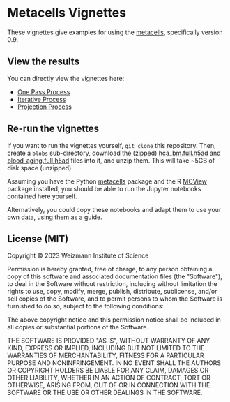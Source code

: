 # Metacells Vignettes

These vignettes give examples for using the [metacells](https://github.com/tanaylab/metacells), specifically version
0.9.

## View the results

You can directly view the vignettes here:

* [One Pass Process](https://tanaylab.github.io/metacells-vignettes/htmls/one-pass.html)
* [Iterative Process](https://tanaylab.github.io/metacells-vignettes/htmls/iterative.html)
* [Projection Process](https://tanaylab.github.io/metacells-vignettes/htmls/projection.html)

## Re-run the vignettes

If you want to run the vignettes yourself, `git clone` this repository. Then, create a `blobs` sub-directory, download
the (zipped) [hca\_bm.full.h5ad](https://TODOX/hca_bm.full.h5ad.zip) and
[blood\_aging.full.h5ad](https://TODOX/blood_aging.full.h5ad.zip) files into it, and unzip them. This will take ~5GB of
disk space (unzipped).

Assuming you have the Python [metacells](https://github.com/tanaylab/metacells) package and the R
[MCView](https://github.com/tanaylab/MCView) package installed, you should be able to run the Jupyter notebooks
contained here yourself.

Alternatively, you could copy these notebooks and adapt them to use your own data, using them as a guide.

License (MIT)
-------------

Copyright © 2023 Weizmann Institute of Science

Permission is hereby granted, free of charge, to any person obtaining a copy of this software and associated
documentation files (the "Software"), to deal in the Software without restriction, including without limitation the
rights to use, copy, modify, merge, publish, distribute, sublicense, and/or sell copies of the Software, and to permit
persons to whom the Software is furnished to do so, subject to the following conditions:

The above copyright notice and this permission notice shall be included in all copies or substantial portions of the
Software.

THE SOFTWARE IS PROVIDED "AS IS", WITHOUT WARRANTY OF ANY KIND, EXPRESS OR IMPLIED, INCLUDING BUT NOT LIMITED TO THE
WARRANTIES OF MERCHANTABILITY, FITNESS FOR A PARTICULAR PURPOSE AND NONINFRINGEMENT. IN NO EVENT SHALL THE AUTHORS OR
COPYRIGHT HOLDERS BE LIABLE FOR ANY CLAIM, DAMAGES OR OTHER LIABILITY, WHETHER IN AN ACTION OF CONTRACT, TORT OR
OTHERWISE, ARISING FROM, OUT OF OR IN CONNECTION WITH THE SOFTWARE OR THE USE OR OTHER DEALINGS IN THE SOFTWARE.
